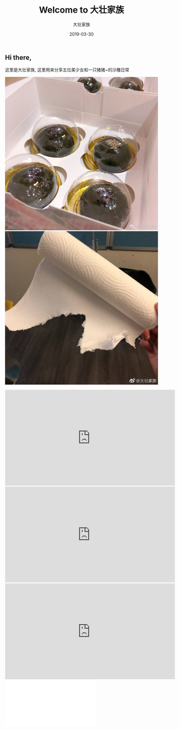 ﻿---
layout:     post
title:      Welcome to 大壮家族
subtitle:   
date:       2019-03-30
author:     大壮家族
header-img: img/BackG2.jpg
catalog: false
tags:
    - Hello
---

## Hi there,

这里是大壮家族, 这里用来分享五位美少女和一只猪猪~的沙雕日常


![青团](https://raw.githubusercontent.com/bigstrongfamily/bigstrongfamily.github.io/master/img/Hello_Img_1.jpg)
![纸](https://raw.githubusercontent.com/bigstrongfamily/bigstrongfamily.github.io/master/img/Hello_Img_2.jpg)
<iframe  width=560 height=315 src="https://www.bilibili.com/video/av28301941?from=search&seid=17129478312419610266" frameborder="0" allow="accelerometer; autoplay; encrypted-media; gyroscope; picture-in-picture" allowfullscreen></iframe>
<iframe width="560" height="315" src="https://www.youtube.com/embed/hHW1oY26kxQ" frameborder="0" allow="accelerometer; autoplay; encrypted-media; gyroscope; picture-in-picture" allowfullscreen></iframe>
<iframe width=560 height=315 src="https://space.bilibili.com/411342103" frameborder="0" allow="accelerometer; autoplay; encrypted-media; gyroscope; picture-in-picture" allowfullscreen></iframe>
<iframe src="//player.bilibili.com/player.html?aid=28301941&cid=48933862&page=1" scrolling="no" border="0" frameborder="no" framespacing="0" allowfullscreen="true"> </iframe>
